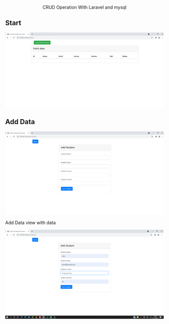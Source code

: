 <p align="center">CRUD Operation With Laravel and mysql</p>


## Start
![alt text](https://github.com/hheyzahm/CRUD-LARAVEL-8/blob/master/Images/start.png?raw=true)

## Add Data

![alt text](https://github.com/hheyzahm/CRUD-LARAVEL-8/blob/master/Images/adding%20data.png?raw=true)

 Add Data view with data

![alt text](https://github.com/hheyzahm/CRUD-LARAVEL-8/blob/master/Images/with%20data.png?raw=true)
